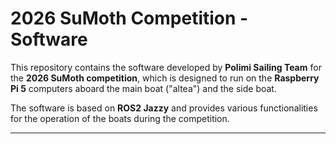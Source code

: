 # 2026 SuMoth Competition - Software

This repository contains the software developed by **Polimi Sailing Team** for the **2026 SuMoth competition**, which is designed to run on the **Raspberry Pi 5** computers aboard the main boat ("altea") and the side boat. 

The software is based on **ROS2 Jazzy** and provides various functionalities for the operation of the boats during the competition.

---
